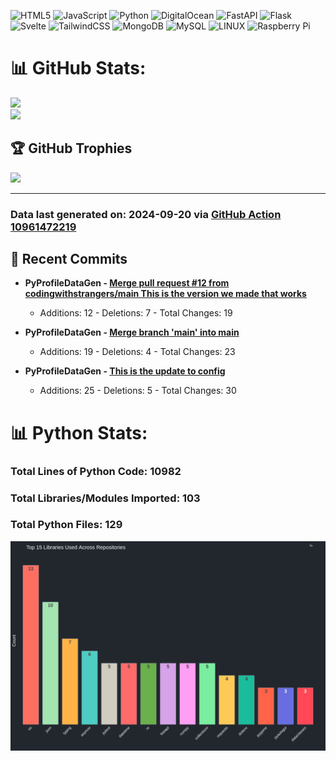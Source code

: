 ![HTML5](https://img.shields.io/badge/html5-%23E34F26.svg?style=plastic&logo=html5&logoColor=white) ![JavaScript](https://img.shields.io/badge/javascript-%23323330.svg?style=plastic&logo=javascript&logoColor=%23F7DF1E) ![Python](https://img.shields.io/badge/python-3670A0?style=plastic&logo=python&logoColor=ffdd54) ![DigitalOcean](https://img.shields.io/badge/DigitalOcean-%230167ff.svg?style=plastic&logo=digitalOcean&logoColor=white) ![FastAPI](https://img.shields.io/badge/FastAPI-005571?style=plastic&logo=fastapi) ![Flask](https://img.shields.io/badge/flask-%23000.svg?style=plastic&logo=flask&logoColor=white) ![Svelte](https://img.shields.io/badge/svelte-%23f1413d.svg?style=plastic&logo=svelte&logoColor=white) ![TailwindCSS](https://img.shields.io/badge/tailwindcss-%2338B2AC.svg?style=plastic&logo=tailwind-css&logoColor=white) ![MongoDB](https://img.shields.io/badge/MongoDB-%234ea94b.svg?style=plastic&logo=mongodb&logoColor=white) ![MySQL](https://img.shields.io/badge/mysql-%2300f.svg?style=plastic&logo=mysql&logoColor=white) ![LINUX](https://img.shields.io/badge/Linux-FCC624?style=plastic&logo=linux&logoColor=black) ![Raspberry Pi](https://img.shields.io/badge/-RaspberryPi-C51A4A?style=plastic&logo=Raspberry-Pi)
<br>

# 📊 GitHub Stats:

![](https://github-readme-stats.vercel.app/api?username=sockheadrps&theme=radical&hide_border=false&include_all_commits=true&count_private=true)<br/>
![](https://github-readme-stats.vercel.app/api/top-langs/?username=sockheadrps&theme=radical&hide_border=false&include_all_commits=true&count_private=true&layout=compact)

## 🏆 GitHub Trophies

![](https://github-profile-trophy.vercel.app/?username=sockheadrps&theme=radical&no-frame=false&no-bg=true&margin-w=4)


---
 

### Data last generated on: 2024-09-20 via [GitHub Action 10961472219](https://github.com/sockheadrps/sockheadrps/actions/runs/10961472219)

## 🚀 Recent Commits

- **PyProfileDataGen - [Merge pull request #12 from codingwithstrangers/main  This is the version we made that works](https://github.com/sockheadrps/PyProfileDataGen/commit/4d9138c451b062251a694ab9a53074d438c44cd7)**
  - Additions: 12 - Deletions: 7 - Total Changes: 19

- **PyProfileDataGen - [Merge branch 'main' into main](https://github.com/sockheadrps/PyProfileDataGen/commit/00e43a2cd70db8e664bdb31012a1fc96ddcdf639)**
  - Additions: 19 - Deletions: 4 - Total Changes: 23

- **PyProfileDataGen - [This is the update to config](https://github.com/sockheadrps/PyProfileDataGen/commit/d4e81f37fb33187ca4b9053ffa603b1bba6eaeb3)**
  - Additions: 25 - Deletions: 5 - Total Changes: 30


# 📊 Python Stats:

### Total Lines of Python Code: 10982
### Total Libraries/Modules Imported: 103
### Total Python Files: 129
![](DataVisuals/data.gif)

